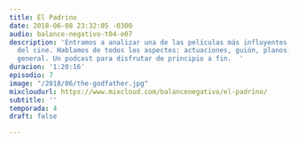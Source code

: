 ```yaml
---
title: El Padrino
date: 2018-06-08 23:32:05 -0300
audio: balance-negativo-t04-e07
description: 'Entramos a analizar una de las películas más influyentes de la historia
  del cine. Hablamos de todos los aspectos: actuaciones, guión, planos, detalles en
  general. Un podcast para disfrutar de principio a fin.  '
duracion: '1:20:16'
episodio: 7
image: "/2018/06/the-godfather.jpg"
mixcloudurl: https://www.mixcloud.com/balancenegativo/el-padrino/
subtitle: ''
temporada: 4
draft: false

---
```

